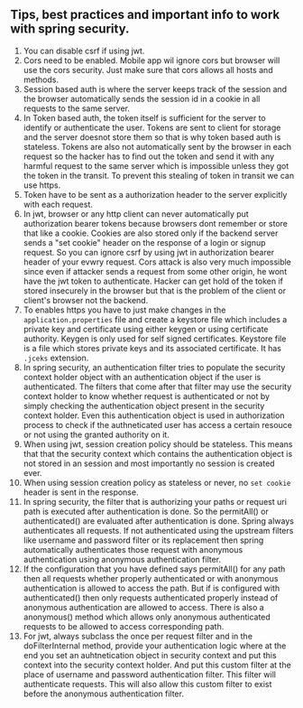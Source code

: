 ## Tips, best practices and important info to work with spring security.

1. You can disable csrf if using jwt.
2. Cors need to be enabled. Mobile app wil ignore cors but browser will use the cors security. Just make sure that cors allows all hosts and methods.
3. Session based auth is where the server keeps track of the session and the  browser automatically sends the session id in a cookie in all requests to the same server.
4. In Token based auth, the token itself is sufficient for the server to identify or authenticate the user. Tokens are sent to client for storage and the server doesnot store them so that is why token based auth is stateless. Tokens are also not automatically sent by the browser in each request  so the hacker has to find out the token and send it with any harmful request to the same server which is impossible unless they got the token in the transit. To prevent this stealing of token in transit we can use https.
5. Token have to be sent as a authorization header to the server explicitly with each request.
6. In jwt, browser or any http client can never automatically put authorization bearer tokens because browsers dont remember or store that like a cookie. Cookies are also stored only if the backend server sends a "set cookie" header on the response of a login or signup request. So you can ignore csrf by using jwt in authorization bearer header of your evwry request. Cors attack is also very much impossible since even if attacker sends a request from some other origin, he wont have the jwt token to authenticate. Hacker can get hold of the token if stored insecurely in the browser but that is the problem of the client or client's browser not the backend.
7. To enables https you have to just make changes in the  `application.properties` file and create a keystore file which includes a private key and certificate using either keygen or using certificate authority. Keygen is only used for self signed certificates.
Keystore file is a file which stores private keys and its associated certificate. It has `.jceks` extension.
8. In spring security, an authentication filter tries to populate the security context holder object with an authentication object if the user is authenticated. The filters that come after that filter may use the security context holder to know whether request is authenticated or not by simply checking the authentication object present in the security context holder.
Even this authentication object is used in authorization process to check if the authneticated user has access a certain resouce or not using the granted authority on it.
9. When using jwt, session creation policy should be stateless. This means that that the security context which contains the authentication object is not stored in an session and most importantly no session is created ever.
10. When using session creation policy as stateless or never, no `set cookie` header is sent in the response.
11. In spring security, the filter that is authorizing your paths or request uri path is executed after authentication is done. So the permitAll() or authenticated() are evaluated after authentication is done. Spring always authenticates all requests. If not authenticated using the upstream filters like username and password filter or its replacement then spring automatically authenticates those request with anonymous authentication using anonymous authentication filter.
12. If the configuration that you have defined says permitAll() for any path then all requests whether properly authenticated or with anonymous authentication is allowed to  access the path. But if is configured with authenticated() then only requests authenticated properly instead of anonymous authentication are allowed to access. There is also a anonymous() method which allows only anonymous authenticated requests to be allowed to access corresponding path.
13. For jwt, always subclass the once per request filter and in the doFilterInternal method, provide your authentication logic where at the end you set an auhtnetication object in security context and put this context into the security context holder. And put this custom filter at the place of username and password authentication filter. This filter will authenticate requests. This will also allow this custom filter to exist before the anonymous authentication filter.
